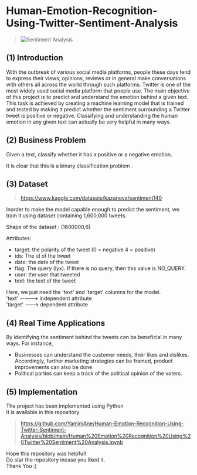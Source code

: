 # Human-Emotion-Recognition-Using-Twitter-Sentiment-Analysis

> ![Sentiment Analysis](https://user-images.githubusercontent.com/83130336/188488944-4e879e77-0c56-4bb8-bf83-844e2fcdca7d.jpg)

## (1) Introduction
With the outbreak of various social media platforms, people these days tend to
express their views, opinions, reviews
or in general make conversations with others all across the world through such platforms. Twitter is one of the most 
widely used social media platform that poeple use. The main objective of this project is to predict and understand the emotion behind a given text. This task is achieved by creating a machine learning model that is trained and tested by making it predict whether the sentiment surrounding a Twitter tweet is positive or negative. Classifying and understanding the human emotion in any given text can actually be very helpful in many ways.

## (2) Business Problem
<p>Given a text, classify whether it has a positive or a negative emotion. </p>
It is clear that this is a binary classification problem .

## (3) Dataset
> https://www.kaggle.com/datasets/kazanova/sentiment140 </br>
<p> Inorder to make the model capable enough to predict the sentiment, we train it using  dataset containing 1,600,000 tweets. </p>

Shape of the dataset : (1600000,6)

Attributes:
- target: the polarity of the tweet (0 = negative 4 = positive)
- ids: The id of the tweet
- date: the date of the tweet
- flag: The query (lyx). If there is no query, then this value is NO_QUERY.
- user: the user that tweeted 
- text: the text of the tweet 
<p> Here, we just need the 'text' and 'target' columns for the model.</br>
'text' -----> independent attribute </br>
'target' ---> dependent attribute </p>

## (4) Real Time Applications
By identifying the sentiment behind the tweets can be beneficial in many ways. For instance,
- Businesses can understand the customer needs, their likes and dislikes.
  Accordingly, further marketing strategies can be framed, product improvements can also be done.
- Political parties can keep a track of the political opinion of the voters.
    
## (5) Implementation
The project has been implemented using Python </br>
It is available in this repository </br>
> https://github.com/YaminiAne/Human-Emotion-Recognition-Using-Twitter-Sentiment-Analysis/blob/main/Human%20Emotion%20Recognition%20Using%20Twitter%20Sentiment%20Analysis.ipynb </br>

Hope this repository was helpful! </br>
Do star the repository incase you liked it. </br>
Thank You :)
